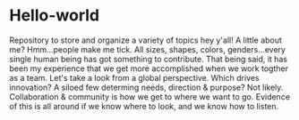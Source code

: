 # Hello-world
Repository to store and organize a variety of topics 
hey y'all!  A little about me? Hmm...people make me tick. All sizes, shapes, colors, genders...every single human being has got something to contribute. That being said, it has been my experience that we get more accomplished when we work togther as a team. Let's take a look from a global perspective. 
Which drives innovation? A siloed few determing needs, direction & purpose?
Not likely.
Collaboration & community is how we get to where we want to go. 
Evidence of this is all around if we know where to look, and we know how to listen. 
